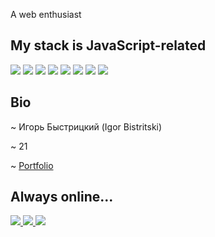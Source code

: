 A web enthusiast

## My stack is JavaScript-related

![](https://img.shields.io/badge/Nextjs-000000?style=for-the-badge&logo=next.js&logoColor=white)
![](https://img.shields.io/badge/TypeScript-007ACC?style=for-the-badge&logo=typescript&logoColor=white)
![](https://img.shields.io/badge/Prisma-2D3748?style=for-the-badge&logo=prisma&logoColor=white)
![](https://img.shields.io/badge/React_Query-FF4154?style=for-the-badge&logo=reactquery&logoColor=white)
![](https://img.shields.io/badge/Tailwindcss-06B6D4?style=for-the-badge&logo=tailwindcss&logoColor=white)
![](https://img.shields.io/badge/Framer_Motion-0055FF?style=for-the-badge&logo=framer&logoColor=white)
![](https://img.shields.io/badge/Sanity_CMS-F03E2F?style=for-the-badge&logo=sanity&logoColor=white)
![](https://img.shields.io/badge/Rust-000000?style=for-the-badge&logo=rust&logoColor=white)

## Bio

\~ Игорь Быстрицкий (Igor Bistritski)

\~ 21

\~ <a target="_blank" href="https://piscodev.vercel.app">Portfolio</a>

## Always online...

<a target="_blank" href="https://t.me/piscopancer">
  <img src="https://img.shields.io/badge/Telegram-2CA5E0?style=for-the-badge&logo=telegram&logoColor=white"/>
</a>
<a target="_blank" href="https://discordapp.com/users/piscopancer">
  <img src="https://img.shields.io/badge/Discord-5865F2?style=for-the-badge&logo=discord&logoColor=white"/>
</a>
<a target="_blank" href="mailto:igor.bistr01092003@gmail.com">
  <img src="https://img.shields.io/badge/Gmail-D14836?style=for-the-badge&logo=gmail&logoColor=white"/>
</a>


